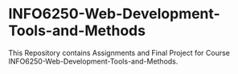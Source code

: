 # INFO6250-Web-Development-Tools-and-Methods

This Repository contains Assignments and Final Project for Course INFO6250-Web-Development-Tools-and-Methods.
